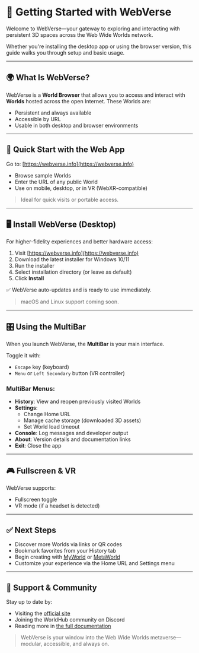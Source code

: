 # 🧭 Getting Started with WebVerse

Welcome to WebVerse—your gateway to exploring and interacting with persistent 3D spaces across the Web Wide Worlds network.

Whether you're installing the desktop app or using the browser version, this guide walks you through setup and basic usage.

---

## 🌍 What Is WebVerse?

WebVerse is a **World Browser** that allows you to access and interact with **Worlds** hosted across the open Internet. These Worlds are:

- Persistent and always available
- Accessible by URL
- Usable in both desktop and browser environments

---

## 🚀 Quick Start with the Web App

Go to: [https://webverse.info](https://webverse.info)

- Browse sample Worlds
- Enter the URL of any public World
- Use on mobile, desktop, or in VR (WebXR-compatible)

> Ideal for quick visits or portable access.

---

## 🖥️ Install WebVerse (Desktop)

For higher-fidelity experiences and better hardware access:

1. Visit [https://webverse.info](https://webverse.info)
2. Download the latest installer for Windows 10/11
3. Run the installer
4. Select installation directory (or leave as default)
5. Click **Install**

✅ WebVerse auto-updates and is ready to use immediately.

> macOS and Linux support coming soon.

---

## 🎛 Using the MultiBar

When you launch WebVerse, the **MultiBar** is your main interface.

Toggle it with:
- `Escape` key (keyboard)
- `Menu` or `Left Secondary` button (VR controller)

### MultiBar Menus:

- **History**: View and reopen previously visited Worlds
- **Settings**:
  - Change Home URL
  - Manage cache storage (downloaded 3D assets)
  - Set World load timeout
- **Console**: Log messages and developer output
- **About**: Version details and documentation links
- **Exit**: Close the app

---

## 🎮 Fullscreen & VR

WebVerse supports:

- Fullscreen toggle
- VR mode (if a headset is detected)

---

## ✅ Next Steps

- Discover more Worlds via links or QR codes
- Bookmark favorites from your History tab
- Begin creating with [MyWorld](./MyWorld_vs_MetaWorld.md) or [MetaWorld](./MyWorld_vs_MetaWorld.md)
- Customize your experience via the Home URL and Settings menu

---

## 💬 Support & Community

Stay up to date by:

- Visiting the [official site](https://webverse.info)
- Joining the WorldHub community on Discord
- Reading more in [the full documentation](./README.md)

> WebVerse is your window into the Web Wide Worlds metaverse—modular, accessible, and always on.

